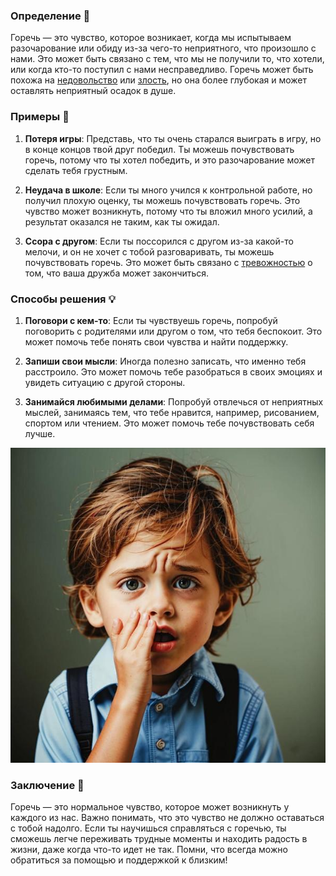 ### Определение 🌟
Горечь — это чувство, которое возникает, когда мы испытываем разочарование или обиду из-за чего-то неприятного, что произошло с нами. Это может быть связано с тем, что мы не получили то, что хотели, или когда кто-то поступил с нами несправедливо. Горечь может быть похожа на [недовольство](недовольство.md) или [злость](злость.md), но она более глубокая и может оставлять неприятный осадок в душе.

### Примеры 🧒
1. **Потеря игры**: Представь, что ты очень старался выиграть в игру, но в конце концов твой друг победил. Ты можешь почувствовать горечь, потому что ты хотел победить, и это разочарование может сделать тебя грустным.
   
2. **Неудача в школе**: Если ты много учился к контрольной работе, но получил плохую оценку, ты можешь почувствовать горечь. Это чувство может возникнуть, потому что ты вложил много усилий, а результат оказался не таким, как ты ожидал.

3. **Ссора с другом**: Если ты поссорился с другом из-за какой-то мелочи, и он не хочет с тобой разговаривать, ты можешь почувствовать горечь. Это может быть связано с [тревожностью](тревожность.md) о том, что ваша дружба может закончиться.

### Способы решения 💡
1. **Поговори с кем-то**: Если ты чувствуешь горечь, попробуй поговорить с родителями или другом о том, что тебя беспокоит. Это может помочь тебе понять свои чувства и найти поддержку.

2. **Запиши свои мысли**: Иногда полезно записать, что именно тебя расстроило. Это может помочь тебе разобраться в своих эмоциях и увидеть ситуацию с другой стороны.

3. **Занимайся любимыми делами**: Попробуй отвлечься от неприятных мыслей, занимаясь тем, что тебе нравится, например, рисованием, спортом или чтением. Это может помочь тебе почувствовать себя лучше.



![Изображение горечь](горечь.jpg)



### Заключение 🌈
Горечь — это нормальное чувство, которое может возникнуть у каждого из нас. Важно понимать, что это чувство не должно оставаться с тобой надолго. Если ты научишься справляться с горечью, ты сможешь легче переживать трудные моменты и находить радость в жизни, даже когда что-то идет не так. Помни, что всегда можно обратиться за помощью и поддержкой к близким!